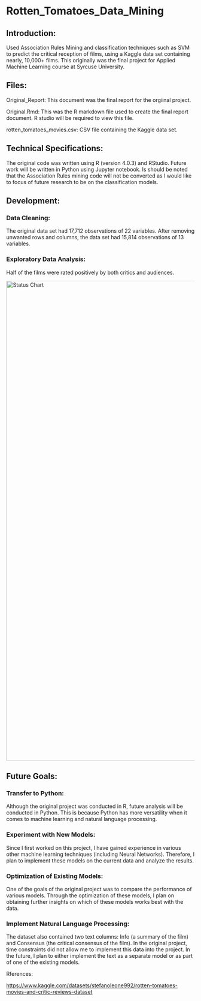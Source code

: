 # Rotten_Tomatoes_Data_Mining

## Introduction:
Used Association Rules Mining and classification techniques such as SVM to predict the critical reception of films, using a Kaggle data set containing nearly, 10,000+ films. This originally was the final project for Applied Machine Learning course at Syrcuse University. 

## Files:

Original_Report: This document was the final report for the orgiinal project.

Original.Rmd: This was the R markdown file used to create the final report document. R studio will be required to view this file. 

rotten_tomatoes_movies.csv: CSV file containing the Kaggle data set.

## Technical Specifications:

The original code was written using R (version 4.0.3) and RStudio. Future work will be written in Python using Jupyter notebook. Is should be noted that the Association Rules mining code will not be converted as I would like to focus of future research to be on the classification models. 

## Development:

### Data Cleaning:
The original data set had 17,712 observations of 22 variables. After removing unwanted rows and columns, the data set had 15,814 observations of 13 variables.

### Exploratory Data Analysis:

Half of the films were rated positively by both critics and audiences. 

<img width="1280" alt="Status Chart" src="https://user-images.githubusercontent.com/87530934/235267901-3270a792-15f1-487a-a10a-3140cdc1f011.png">

## Future Goals:

### Transfer to Python:
Although the original project was conducted in R, future analysis will be conducted in Python. This is because Python has more versatility when it comes to machine learning and natural language processing.

### Experiment with New Models:
Since I first worked on this project, I have gained experience in various other machine learning techniques (including Neural Networks). Therefore, I plan to implement these models on the current data and analyze the results.

### Optimization of Existing Models:
One of the goals of the original project was to compare the performance of various models. Through the optimization of these models, I plan on obtaining further insights on which of these models works best with the data. 

### Implement Natural Language Processing:
The dataset also contained two text columns: Info (a summary of the film) and Consensus (the critical consensus of the film). In the original project, time constraints did not allow me to implement this data into the project. In the future, I plan to either implement the text as a separate model or as part of one of the existing models.

Rferences:

https://www.kaggle.com/datasets/stefanoleone992/rotten-tomatoes-movies-and-critic-reviews-dataset
